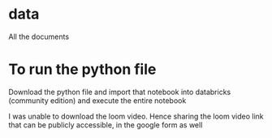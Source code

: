 # data
All the documents

# To run the python file
Download the python file and import that notebook into databricks (community edition) and execute the entire notebook


I was unable to download the loom video. Hence sharing the loom video link that can be publicly accessible, in the google form as well
